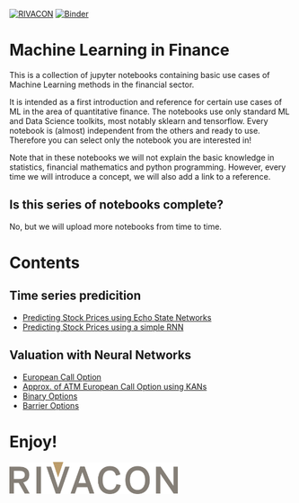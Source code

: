 [![RIVACON](https://img.shields.io/badge/powered%20by-RIVACON-lightgrey.svg)](https://www.rivacon.com/en/)
[![Binder](https://mybinder.org/badge_logo.svg)](https://mybinder.org/v2/gh/RIVACON/ML_In_Finance/main)

# Machine Learning in Finance

This is a collection of jupyter notebooks containing basic use cases of Machine Learning methods in the financial sector.

It is intended as a first introduction and reference for certain use cases of ML in the area of quantitative finance. The notebooks use only standard ML and Data Science toolkits, most notably sklearn and tensorflow.
Every notebook is (almost) independent from the others and ready to use. Therefore you can select only the notebook you are interested in!

Note that in these notebooks we will not explain the basic knowledge in statistics, financial mathematics and python programming.
However, every time we will introduce a concept, we will also add a link to a reference. 

## Is this series of notebooks complete?

No, but we will upload more notebooks from time to time.

# Contents

## Time series predicition 

- [Predicting Stock Prices using Echo State Networks](Time_Series_Predicition/Predicting_Stock_Prices_ESN.ipynb)
- [Predicting Stock Prices using a simple RNN](Time_Series_Predicition/Predicting_Stock_Prices_SimpleRNN.ipynb)

## Valuation with Neural Networks

- [European Call Option](Valuation_with_Neural_Networks/European_Call_Option.ipynb)
- [Approx. of ATM European Call Option using KANs](Valuation_with_Neural_Networks/Approx_ATM_Call_Option_using_KAN.ipynb)
- [Binary Options](Valuation_with_Neural_Networks/Binary_Options.ipynb)
- [Barrier Options](Valuation_with_Neural_Networks/Barrier_Options.ipynb)



# Enjoy!

[<img src="images/logo.png" width='300px'>](https://www.rivacon.com/en/)
